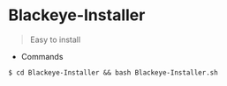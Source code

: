 # Blackeye-Installer

> Easy to install 

* Commands
```
$ cd Blackeye-Installer && bash Blackeye-Installer.sh
```
